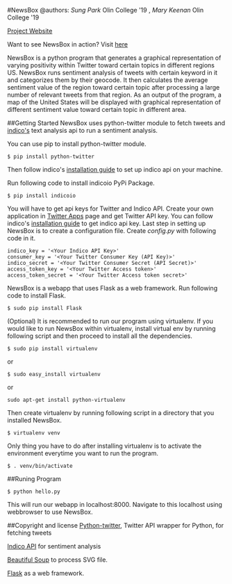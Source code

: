 #NewsBox
@authors: *Sung Park* Olin College '19 , *Mary Keenan* Olin College '19

[Project Website](http://sungwoopark.github.io/NewsBox/)

Want to see NewsBox in action? Visit [here](https://shrouded-beyond-19943.herokuapp.com/)

NewsBox is a python program that generates a graphical representation of varying positivity within Twitter toward certain topics in different regions US. NewsBox runs sentiment analysis of tweets with certain keyword in it and categorizes them by their geocode. It then calculates the average sentiment value of the region toward certain topic after processing a large number of relevant tweets from that region. As an output of the program, a map of the United States will be displayed with graphical representation of different sentiment value toward certain topic in different area.

##Getting Started
NewsBox uses python-twitter module to fetch tweets and [indico's](https://indico.io/) text analysis api to run a sentiment analysis. 

You can use pip to install python-twitter module.
```
$ pip install python-twitter
```

Then follow indico's [installation guide](https://indico.io/docs) to set up indico api on your machine.
 
Run following code to install indicoio PyPi Package.
```
$ pip install indicoio
```
You will have to get api keys for Twitter and Indico API. Create your own application in [Twitter Apps](https://apps.twitter.com/) page and get Twitter API key. You can follow indico's [installation guide](https://indico.io/docs) to get indico api key. Last step in setting up NewsBox is to create a configuration file. Create *config.py* with following code in it.
```
indico_key = '<Your Indico API Key>'
consumer_key = '<Your Twitter Consumer Key (API Key)>'
indico_secret = '<Your Twitter Consumer Secret (API Secret)>'
access_token_key = '<Your Twitter Access token>'
access_token_secret = '<Your Twitter Access token secret>'
```            

NewsBox is a webapp that uses Flask as a web framework. Run following code to install Flask.
```
$ sudo pip install Flask
```
(Optional)
It is recommended to run our program using virtualenv. If you would like to run NewsBox within virtualenv, install virtual env by running following script and then proceed to install all the dependencies.
```
$ sudo pip install virtualenv
```
or
```
$ sudo easy_install virtualenv
```
or
```
sudo apt-get install python-virtualenv
```
Then create virtualenv by running following script in a directory that you installed NewsBox.
```
$ virtualenv venv
```
Only thing you have to do after installing virtualenv is to activate the environment everytime you want to run the program.
```
$ . venv/bin/activate
```
##Runing Program
```
$ python hello.py
``` 
This will run our webapp in localhost:8000. Navigate to this localhost using webbrowser to use NewsBox.

##Copyright and license
[Python-twitter](https://github.com/bear/python-twitter), Twitter API wrapper for Python, for fetching tweets

[Indico API](https://indico.io/produc) for sentiment analysis

[Beautiful Soup](https://www.crummy.com/software/BeautifulSoup/bs4/doc/) to process SVG file.

[Flask](http://flask.pocoo.org/) as a web framework.

